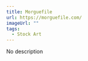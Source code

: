 ```yaml
---
title: Morguefile
url: https://morguefile.com/
imageUrl: ""
tags:
  - Stock Art
---
```


No description
